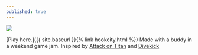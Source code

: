 ```yaml
---
published: true
---
```

![]({{site.baseurl}}/assets/hookcitybanner.png) 

[Play here.]({{ site.baseurl }}{% link hookcity.html %}) Made with a buddy in a weekend game jam. Inspired by [Attack on Titan](http://en.wikipedia.org/wiki/Attack_on_Titan) and [Divekick](http://en.wikipedia.org/wiki/Divekick)

